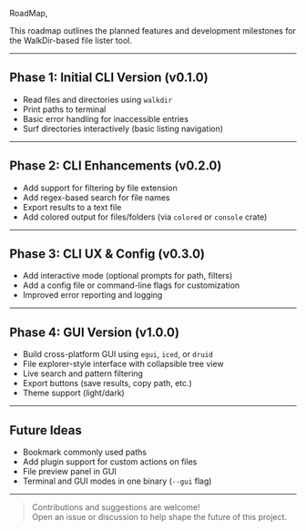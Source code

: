 RoadMap,

This roadmap outlines the planned features and development milestones for the WalkDir-based file lister tool.

---

## Phase 1: Initial CLI Version (v0.1.0)
- Read files and directories using `walkdir`  
- Print paths to terminal  
- Basic error handling for inaccessible entries  
- Surf directories interactively (basic listing navigation)

---

## Phase 2: CLI Enhancements (v0.2.0)
- Add support for filtering by file extension  
- Add regex-based search for file names  
- Export results to a text file  
- Add colored output for files/folders (via `colored` or `console` crate)

---

## Phase 3: CLI UX & Config (v0.3.0)
- Add interactive mode (optional prompts for path, filters)  
- Add a config file or command-line flags for customization  
- Improved error reporting and logging

---

## Phase 4: GUI Version (v1.0.0)
- Build cross-platform GUI using `egui`, `iced`, or `druid`  
- File explorer-style interface with collapsible tree view  
- Live search and pattern filtering  
- Export buttons (save results, copy path, etc.)  
- Theme support (light/dark)

---

## Future Ideas
- Bookmark commonly used paths  
- Add plugin support for custom actions on files  
- File preview panel in GUI  
- Terminal and GUI modes in one binary (`--gui` flag)

---

> Contributions and suggestions are welcome!  
> Open an issue or discussion to help shape the future of this project.
